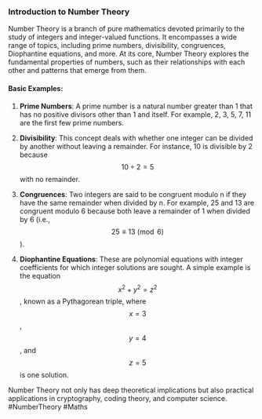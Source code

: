 ### Introduction to Number Theory

Number Theory is a branch of pure mathematics devoted primarily to the study of integers and integer-valued functions. It encompasses a wide range of topics, including prime numbers, divisibility, congruences, Diophantine equations, and more. At its core, Number Theory explores the fundamental properties of numbers, such as their relationships with each other and patterns that emerge from them.

#### Basic Examples:

1. **Prime Numbers**: A prime number is a natural number greater than 1 that has no positive divisors other than 1 and itself. For example, 2, 3, 5, 7, 11 are the first few prime numbers.
   
2. **Divisibility**: This concept deals with whether one integer can be divided by another without leaving a remainder. For instance, 10 is divisible by 2 because $$10 \div 2 = 5$$ with no remainder.

3. **Congruences**: Two integers are said to be congruent modulo n if they have the same remainder when divided by n. For example, 25 and 13 are congruent modulo 6 because both leave a remainder of 1 when divided by 6 (i.e., $$25 \equiv 13 \pmod{6}$$).

4. **Diophantine Equations**: These are polynomial equations with integer coefficients for which integer solutions are sought. A simple example is the equation $$x^2 + y^2 = z^2$$, known as a Pythagorean triple, where $$x = 3$$, $$y = 4$$, and $$z = 5$$ is one solution.

Number Theory not only has deep theoretical implications but also practical applications in cryptography, coding theory, and computer science. #NumberTheory #Maths